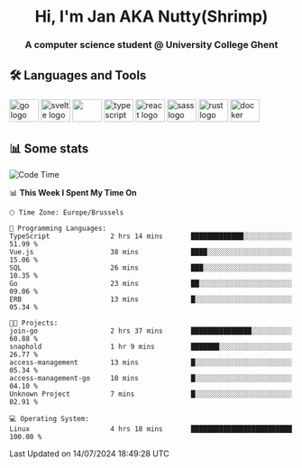 <h1 align="center">Hi, I'm Jan AKA Nutty(Shrimp)</h1>
<h3 align="center">A computer science student @ University College Ghent</h3>

<h2 align="left">🛠️ Languages and Tools</h2>

###

<div align="left">
  <img src="https://cdn.jsdelivr.net/gh/devicons/devicon/icons/go/go-original.svg" height="40" width="52" alt="go logo"  />
  <img src="https://cdn.jsdelivr.net/gh/devicons/devicon@latest/icons/svelte/svelte-original.svg"  height="40" width="52" alt="svelte logo" />
  <img src="https://cdn.jsdelivr.net/gh/devicons/devicon@latest/icons/tailwindcss/tailwindcss-original.svg" height="40" width="52" />
  <img src="https://cdn.jsdelivr.net/gh/devicons/devicon/icons/typescript/typescript-original.svg" height="40" width="52" alt="typescript logo"  />
  <img src="https://cdn.jsdelivr.net/gh/devicons/devicon/icons/react/react-original.svg" height="40" width="52" alt="react logo"  />
  <img src="https://cdn.jsdelivr.net/gh/devicons/devicon/icons/sass/sass-original.svg" height="40" width="52" alt="sass logo"  />
  <img src="https://cdn.jsdelivr.net/gh/devicons/devicon@latest/icons/rust/rust-original.svg" height="40" width="52" alt="rust logo" />
  <img src="https://cdn.jsdelivr.net/gh/devicons/devicon/icons/docker/docker-original.svg" height="40" width="52" alt="docker logo"  />
</div>

<h2>📊 Some stats</h2>

<!--START_SECTION:waka-->
![Code Time](http://img.shields.io/badge/Code%20Time-4%2C772%20hrs%2058%20mins-blue)

📊 **This Week I Spent My Time On** 

```text
🕑︎ Time Zone: Europe/Brussels

💬 Programming Languages: 
TypeScript               2 hrs 14 mins       █████████████░░░░░░░░░░░░   51.99 % 
Vue.js                   38 mins             ████░░░░░░░░░░░░░░░░░░░░░   15.06 % 
SQL                      26 mins             ███░░░░░░░░░░░░░░░░░░░░░░   10.35 % 
Go                       23 mins             ██░░░░░░░░░░░░░░░░░░░░░░░   09.06 % 
ERB                      13 mins             █░░░░░░░░░░░░░░░░░░░░░░░░   05.34 % 

🐱‍💻 Projects: 
join-go                  2 hrs 37 mins       ███████████████░░░░░░░░░░   60.88 % 
snaphold                 1 hr 9 mins         ███████░░░░░░░░░░░░░░░░░░   26.77 % 
access-management        13 mins             █░░░░░░░░░░░░░░░░░░░░░░░░   05.34 % 
access-management-go     10 mins             █░░░░░░░░░░░░░░░░░░░░░░░░   04.10 % 
Unknown Project          7 mins              █░░░░░░░░░░░░░░░░░░░░░░░░   02.91 % 

💻 Operating System: 
Linux                    4 hrs 18 mins       █████████████████████████   100.00 % 
```


 Last Updated on 14/07/2024 18:49:28 UTC
<!--END_SECTION:waka-->
